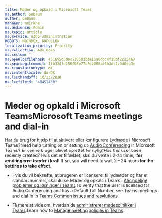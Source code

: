 ```yaml
---
title: Møder og opkald i Microsoft Teams
ms.author: pebaum
author: pebaum
manager: mnirkhe
ms.audience: Admin
ms.topic: article
ms.service: o365-administration
ROBOTS: NOINDEX, NOFOLLOW
localization_priority: Priority
ms.collection: Adm_O365
ms.custom: ''
ms.openlocfilehash: 451695c5dec738503bde15a0dcc4f10bf2c25469
ms.sourcegitcommit: 1fb324fd156008e77b7e2008af4b3dc1c0d0ea3e
ms.translationtype: MT
ms.contentlocale: da-DK
ms.lasthandoff: 10/13/2020
ms.locfileid: "48451430"
---
```

# <a name="microsoft-teams-meetings-and-dial-in"></a><span data-ttu-id="5c17f-102">Møder og opkald i Microsoft Teams</span><span class="sxs-lookup"><span data-stu-id="5c17f-102">Microsoft Teams meetings and dial-in</span></span>

<span data-ttu-id="5c17f-103">Har du brug for hjælp til at aktivere eller konfigurere [Lydmøde](https://docs.microsoft.com/microsoftteams/audio-conferencing-in-office-365) i Microsoft Teams?</span><span class="sxs-lookup"><span data-stu-id="5c17f-103">Need help turning on or setting up [Audio Conferencing](https://docs.microsoft.com/microsoftteams/audio-conferencing-in-office-365) in Microsoft Teams?</span></span> <span data-ttu-id="5c17f-104">Er denne bruger blevet oprettet for nylig?</span><span class="sxs-lookup"><span data-stu-id="5c17f-104">Has this user been recently created?</span></span> <span data-ttu-id="5c17f-105">Hvis det er tilfældet, skal du vente i 2-24 timer,  **før ændringerne træder i kraft**.</span><span class="sxs-lookup"><span data-stu-id="5c17f-105">If so, you will need to wait 2 – 24 hours **for the settings to take effect**.</span></span>

- <span data-ttu-id="5c17f-106">Hvis du vil bekræfte, at brugeren er licenseret til lydmøder og har et standardnummer, skal du se Møder og opkald i Teams i [Almindelige problemer og løsninger i Teams](https://docs.microsoft.com/microsoftteams/known-issues).</span><span class="sxs-lookup"><span data-stu-id="5c17f-106">To verify that the user is licensed for Audio Conferencing and has a Default Toll Number, see Teams meetings and dial-in in [Teams Common issues and resolutions](https://docs.microsoft.com/microsoftteams/known-issues).</span></span>

- <span data-ttu-id="5c17f-107">Få mere at vide om, hvordan du [administrerer mødepolitikker i Teams](https://docs.microsoft.com/microsoftteams/meeting-policies-in-teams).</span><span class="sxs-lookup"><span data-stu-id="5c17f-107">Learn how to [Manage meeting policies in Teams](https://docs.microsoft.com/microsoftteams/meeting-policies-in-teams).</span></span> 

